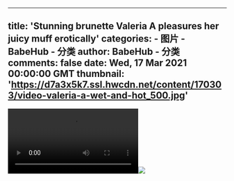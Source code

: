 
---
title: 'Stunning brunette Valeria A pleasures her juicy muff erotically'
categories: 
    - 图片
    - BabeHub - 分类
author: BabeHub - 分类
comments: false
date: Wed, 17 Mar 2021 00:00:00 GMT
thumbnail: 'https://d7a3x5k7.ssl.hwcdn.net/content/170303/video-valeria-a-wet-and-hot_500.jpg'
---

<div>   
<video controls loop preload="auto"><source src="https://m2y2a5x7.ssl.hwcdn.net/content/170303/video-valeria-a-wet-and-hot.mp4" type="video/mp4"></video><img src="https://d7a3x5k7.ssl.hwcdn.net/content/170303/video-valeria-a-wet-and-hot_500.jpg" referrerpolicy="no-referrer">  
</div>
            